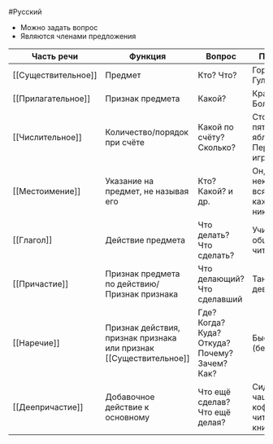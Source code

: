 #Русский 
- Можно задать вопрос
- Являются членами предложения

| Часть речи          | Функция                                                            | Вопрос                                        | Пример                                   |
| ------------------- | ------------------------------------------------------------------ | --------------------------------------------- | ---------------------------------------- |
| [[Существительное]] | Предмет                                                            | Кто? Что?                                     | Горилла, Гуляка                          |
| [[Прилагательное]]  | Признак предмета                                                   | Какой?                                        | Красивый, Большая                        |
| [[Числительное]]    | Количество/порядок при счёте                                       | Какой по счёту? Сколько?                      | Сто пятьдесят яблок, Первый игрок        |
| [[Местоимение]]     | Указание на предмет, не называя его                                | Кто? Какой? и др.                             | Он, другой, некто, всякий, каждый, никто |
| [[Глагол]]          | Действие предмета                                                  | Что делать? Что сделать?                      | Учиться, общаться, читать                |
| [[Причастие]]       | Признак предмета по действию/Признак признака                      | Что делающий? Что сделавший                   | Танцующая девушка                        |
| [[Наречие]]         | Признак действия, признак признака или признак [[Существительное]] | Где? Когда? Куда? Откуда? Почему? Зачем? Как? | Быстро (бежал)                           |
| [[Деепричастие]]    | Добавочное действие к основному                                    | Что ещё сделав? Что ещё делая?                | Сидеть за чашкой кофе, читая книгу       |
